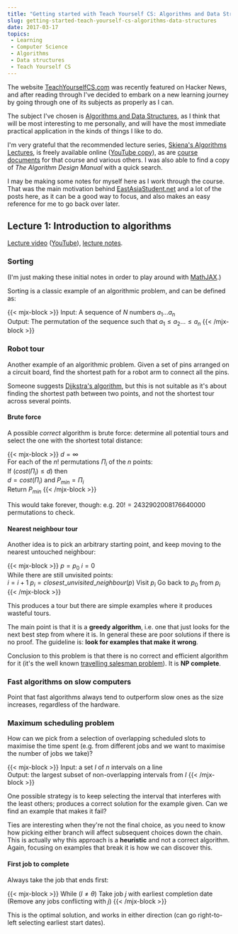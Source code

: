 ```yaml
---
title: "Getting started with Teach Yourself CS: Algorithms and Data Structures"
slug: getting-started-teach-yourself-cs-algorithms-data-structures
date: 2017-03-17
topics:
 - Learning
 - Computer Science
 - Algorithms
 - Data structures
 - Teach Yourself CS
---
```


The website [TeachYourselfCS.com](https://teachyourselfcs.com/) was recently
featured on Hacker News, and after reading through I've decided to embark on a
new learning journey by going through one of its subjects as properly as I can.

The subject I've chosen is [Algorithms and Data
Structures](https://teachyourselfcs.com/#algorithms), as I think that will be
most interesting to me personally, and will have the most immediate practical
application in the kinds of things I like to do.

I'm very grateful that the recommended lecture series, [Skiena's Algorithms
Lectures](https://www3.cs.stonybrook.edu/~algorith/video-lectures/), is freely
available online ([YouTube copy](https://www.youtube.com/watch?v=ZFjhkohHdAA&list=PLOtl7M3yp-DV69F32zdK7YJcNXpTunF2b)), as are [course
documents](https://www3.cs.stonybrook.edu/~skiena/teaching/) for that course and
various others. I was also able to find a copy of _The Algorithm Design Manual_
with a quick search.

I may be making some notes for myself here as I work through the course. That
was the main motivation behind
[EastAsiaStudent.net](https://eastasiastudent.net/) and a lot of the posts here,
as it can be a good way to focus, and also makes an easy reference for me to go
back over later.

## Lecture 1: Introduction to algorithms

[Lecture video](https://www3.cs.stonybrook.edu/~algorith/video-lectures/2012/CSE373_(CSE373-01)_2013_Spring_2013-01-29.html)
([YouTube](https://www.youtube.com/watch?v=ZFjhkohHdAA&list=PLOtl7M3yp-DV69F32zdK7YJcNXpTunF2b)), [lecture notes](https://www3.cs.stonybrook.edu/~skiena/373/newlectures/lecture1.pdf).

### Sorting

(I'm just making these initial notes in order to play around with
[MathJAX](https://gohugo.io/tutorials/mathjax/).)

Sorting is a classic example of an algorithmic problem, and can be defined as:

{{< mjx-block >}}
Input: A sequence of $N$ numbers $a_1...a_n$  
Output: The permutation of the sequence such that $a_1 \le a_2 ... \le a_n$
{{< /mjx-block >}}

### Robot tour

Another example of an algorithmic problem. Given a set of pins arranged on a
circuit board, find the shortest path for a robot arm to connect all the pins.

Someone suggests [Dijkstra's
algorithm](https://en.wikipedia.org/wiki/Dijkstra's_algorithm), but this is not
suitable as it's about finding the shortest path between two points, and not the
shortest tour across several points.

#### Brute force

A possible _correct_ algorithm is brute force: determine all potential tours and
select the one with the shortest total distance:

{{< mjx-block >}}
$d = \infty$  
For each of the $n!$ permutations $\Pi_i$ of the $n$ points:  
	If $(cost(\Pi_i) \le d)$ then  
		$d = cost(\Pi_i)$ and $P_{min} = \Pi_i$  
Return $P_{min}$
{{< /mjx-block >}}

This would take forever, though: e.g. $20! = 2432902008176640000$ permutations
to check.

#### Nearest neighbour tour

Another idea is to pick an arbitrary starting point, and keep moving to the
nearest untouched neighbour:

{{< mjx-block >}}
$p = p_0$
$i = 0$  
While there are still unvisited points:  
	$i = i+1$
	$p_i = closest\_unvisited\_neighbour(p)$
	Visit $p_i$
Go back to $p_0$ from $p_i$
{{< /mjx-block >}}

This produces a tour but there are simple examples where it produces wasteful
tours.

The main point is that it is a **greedy algorithm**, i.e. one that just looks
for the next best step from where it is. In general these are poor solutions if
there is no proof. The guideline is: **look for examples that make it wrong**.

Conclusion to this problem is that there is no correct and efficient algorithm
for it (it's the well known  [travelling salesman
problem](https://en.wikipedia.org/wiki/Traveling_salesman_problem)). It is **NP
complete**.

### Fast algorithms on slow computers

Point that fast algorithms always tend to outperform slow ones as the size
increases, regardless of the hardware.

### Maximum scheduling problem

How can we pick from a selection of overlapping scheduled slots to maximise the
time spent (e.g. from different jobs and we want to maximise the number of jobs
we take)?

{{< mjx-block >}}
Input: a set $I$ of $n$ intervals on a line  
Output: the largest subset of non-overlapping intervals from $I$
{{< /mjx-block >}}

One possible strategy is to keep selecting the interval that interferes with the
least others; produces a correct solution for the example given. Can we find an
example that makes it fail?

Ties are interesting when they're not the final choice, as you need to know how
picking either branch will affect subsequent choices down the chain. This is
actually why this approach is a **heuristic** and not a correct algorithm.
Again, focusing on examples that break it is how we can discover this.

#### First job to complete

Always take the job that ends first:

{{< mjx-block >}}
While $(I \neq \theta)$
	Take job $j$ with earliest completion date  
	(Remove any jobs conflicting with $j$)
{{< /mjx-block >}}

This is the optimal solution, and works in either direction (can go right-to-
left selecting earliest start dates).
